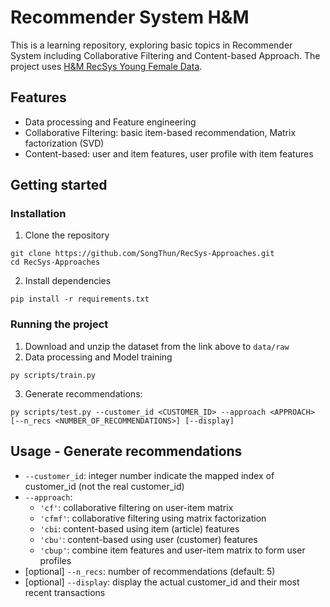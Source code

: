 # Recommender System H&M
This is a learning repository, exploring basic topics in Recommender System including Collaborative Filtering and Content-based Approach.
The project uses [H&M RecSys Young Female Data](https://www.kaggle.com/datasets/zhenglinkevinwang/hm-recsys-young-female-data).

## Features
- Data processing and Feature engineering
- Collaborative Filtering: basic item-based recommendation, Matrix factorization (SVD)
- Content-based: user and item features, user profile with item features

## Getting started
### Installation
1. Clone the repository
```
git clone https://github.com/SongThun/RecSys-Approaches.git
cd RecSys-Approaches
```
2. Install dependencies
```
pip install -r requirements.txt
```
### Running the project
1. Download and unzip the dataset from the link above to `data/raw`
2. Data processing and Model training
```
py scripts/train.py
```
3. Generate recommendations:
```
py scripts/test.py --customer_id <CUSTOMER_ID> --approach <APPROACH> [--n_recs <NUMBER_OF_RECOMMENDATIONS>] [--display]
```

## Usage - Generate recommendations
- `--customer_id`: integer number indicate the mapped index of customer_id (not the real customer_id)
- `--approach`:
  + `'cf'`: collaborative filtering on user-item matrix
  + `'cfmf'`: collaborative filtering using matrix factorization
  + `'cbi`: content-based using item (article) features
  + `'cbu'`: content-based using user (customer) features
  + `'cbup'`: combine item features and user-item matrix to form user profiles
- [optional] `--n_recs`: number of recommendations (default: 5)
- [optional] `--display`: display the actual customer_id and their most recent transactions
